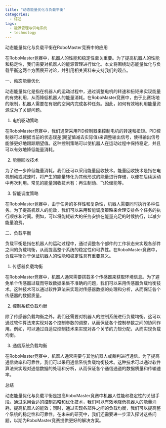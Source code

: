 ```yaml
---  
title: "动态能量优化与负载平衡"  
categories:  
  - 综述  
tags: 
  - 能源管理与供电系统 
  - technology  
---  
```


动态能量优化与负载平衡在RoboMaster竞赛中的应用

在RoboMaster竞赛中，机器人的性能和稳定性至关重要。为了提高机器人的性能和稳定性，我们需要对机器人的能源管理进行优化。本文将围绕动态能量优化与负载平衡这两个方面展开讨论，并引用相关资料来支持我们的观点。

一、动态能量优化

动态能量优化是指在机器人的运动过程中，通过调整电机的转速和扭矩来实现能量的有效利用，从而降低机器人的能量消耗。在RoboMaster竞赛中，由于比赛场地的限制，机器人需要在有限的空间内完成各种任务。因此，如何有效地利用能量资源成为了关键问题。

1. 电机驱动策略

在RoboMaster竞赛中，我们通常采用PID控制器来控制电机的转速和扭矩。PID控制器可以根据当前的状态误差(期望值减去实际值)来调整输出信号，使得输出信号能够更好地跟踪期望值。这种控制策略可以使机器人在运动过程中保持稳定，并且可以有效地降低能量消耗。

2. 能量回收技术

为了进一步降低能量消耗，我们还可以采用能量回收技术。能量回收技术是指在电机制动或减速时，将产生的能量转化为其他形式的能量进行存储，以便在后续运动中再次利用。常见的能量回收技术有：再生制动、飞轮储能等。

3. 智能调度策略

在RoboMaster竞赛中，由于任务的多样性和复杂性，机器人需要同时执行多种任务。为了提高机器人的能效，我们可以采用智能调度策略来合理安排各个任务的执行顺序和时间。例如，可以将能耗较大的任务安排在能量充足的时候执行，以减少能量浪费。

二、负载平衡

负载平衡是指在机器人的运动过程中，通过调整各个部件的工作状态来实现各部件之间的负载均衡，从而提高整个系统的稳定性和可靠性。在RoboMaster竞赛中，负载平衡对于保证机器人的性能和稳定性具有重要意义。

1. 传感器负载均衡

在RoboMaster竞赛中，机器人通常需要搭载多个传感器来获取环境信息。为了避免单个传感器过载而导致数据采集不准确的问题，我们可以采用传感器负载均衡技术。这种技术可以通过软件算法来实现对传感器数据的处理和分析，从而保证各个传感器的数据质量。

2. 控制系统负载均衡

除了传感器负载均衡之外，我们还需要对机器人的控制系统进行负载均衡。这可以通过软件算法来实现对各个控制参数的调整，从而保证各个控制参数之间的协同作用。例如，可以通过自适应控制技术来实现对各个关节的力矩分配，从而实现负载均衡。

3. 通信系统负载均衡

在RoboMaster竞赛中，机器人通常需要与其他机器人或裁判进行通信。为了提高通信效率和可靠性，我们可以采用通信系统负载均衡技术。这种技术可以通过软件算法来实现对通信数据的处理和分析，从而保证各个通信通道的数据质量和传输速率。

总结

动态能量优化与负载平衡是提高RoboMaster竞赛中机器人性能和稳定性的关键手段。通过采用合适的控制策略和优化技术，我们可以有效地降低机器人的能量消耗，提高机器人的能效；同时，通过实现各部件之间的负载均衡，我们可以提高整个系统的稳定性和可靠性。在未来的研究中，我们还需要进一步深入探讨这些问题，以期为RoboMaster竞赛提供更好的解决方案。 
